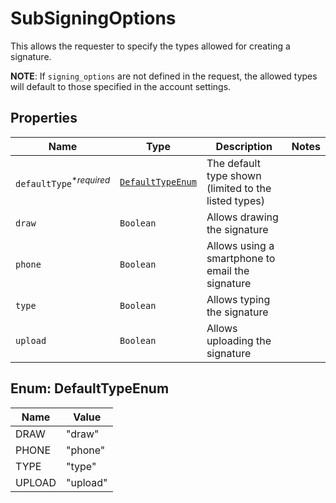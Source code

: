 

# SubSigningOptions

This allows the requester to specify the types allowed for creating a signature.

**NOTE**: If `signing_options` are not defined in the request, the allowed types will default to those specified in the account settings.

## Properties

Name | Type | Description | Notes
------------ | ------------- | ------------- | -------------
| `defaultType`<sup>*_required_</sup> | [```DefaultTypeEnum```](#DefaultTypeEnum) |  The default type shown (limited to the listed types)  |  |
| `draw` | ```Boolean``` |  Allows drawing the signature  |  |
| `phone` | ```Boolean``` |  Allows using a smartphone to email the signature  |  |
| `type` | ```Boolean``` |  Allows typing the signature  |  |
| `upload` | ```Boolean``` |  Allows uploading the signature  |  |



## Enum: DefaultTypeEnum

Name | Value
---- | -----
| DRAW | &quot;draw&quot; |
| PHONE | &quot;phone&quot; |
| TYPE | &quot;type&quot; |
| UPLOAD | &quot;upload&quot; |



